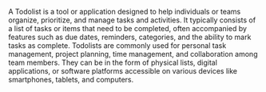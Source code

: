 A Todolist is a tool or application designed to help individuals or teams organize, prioritize, and manage tasks and activities. It typically consists of a list of tasks or items that need to be completed, often accompanied by features such as due dates, reminders, categories, and the ability to mark tasks as complete. Todolists are commonly used for personal task management, project planning, time management, and collaboration among team members. They can be in the form of physical lists, digital applications, or software platforms accessible on various devices like smartphones, tablets, and computers.
